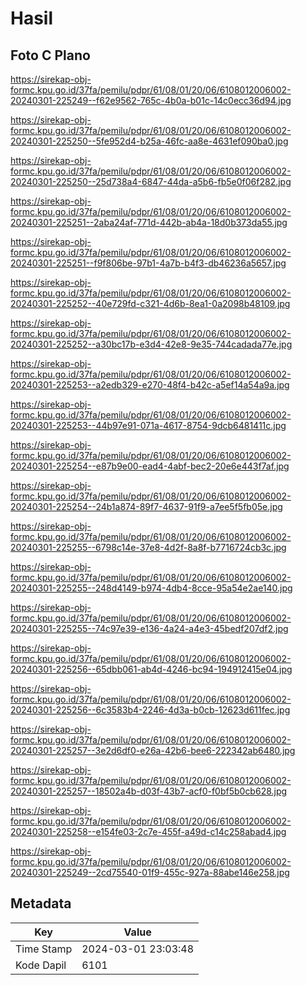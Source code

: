 # Hasil

## Foto C Plano

https://sirekap-obj-formc.kpu.go.id/37fa/pemilu/pdpr/61/08/01/20/06/6108012006002-20240301-225249--f62e9562-765c-4b0a-b01c-14c0ecc36d94.jpg

https://sirekap-obj-formc.kpu.go.id/37fa/pemilu/pdpr/61/08/01/20/06/6108012006002-20240301-225250--5fe952d4-b25a-46fc-aa8e-4631ef090ba0.jpg

https://sirekap-obj-formc.kpu.go.id/37fa/pemilu/pdpr/61/08/01/20/06/6108012006002-20240301-225250--25d738a4-6847-44da-a5b6-fb5e0f06f282.jpg

https://sirekap-obj-formc.kpu.go.id/37fa/pemilu/pdpr/61/08/01/20/06/6108012006002-20240301-225251--2aba24af-771d-442b-ab4a-18d0b373da55.jpg

https://sirekap-obj-formc.kpu.go.id/37fa/pemilu/pdpr/61/08/01/20/06/6108012006002-20240301-225251--f9f806be-97b1-4a7b-b4f3-db46236a5657.jpg

https://sirekap-obj-formc.kpu.go.id/37fa/pemilu/pdpr/61/08/01/20/06/6108012006002-20240301-225252--40e729fd-c321-4d6b-8ea1-0a2098b48109.jpg

https://sirekap-obj-formc.kpu.go.id/37fa/pemilu/pdpr/61/08/01/20/06/6108012006002-20240301-225252--a30bc17b-e3d4-42e8-9e35-744cadada77e.jpg

https://sirekap-obj-formc.kpu.go.id/37fa/pemilu/pdpr/61/08/01/20/06/6108012006002-20240301-225253--a2edb329-e270-48f4-b42c-a5ef14a54a9a.jpg

https://sirekap-obj-formc.kpu.go.id/37fa/pemilu/pdpr/61/08/01/20/06/6108012006002-20240301-225253--44b97e91-071a-4617-8754-9dcb6481411c.jpg

https://sirekap-obj-formc.kpu.go.id/37fa/pemilu/pdpr/61/08/01/20/06/6108012006002-20240301-225254--e87b9e00-ead4-4abf-bec2-20e6e443f7af.jpg

https://sirekap-obj-formc.kpu.go.id/37fa/pemilu/pdpr/61/08/01/20/06/6108012006002-20240301-225254--24b1a874-89f7-4637-91f9-a7ee5f5fb05e.jpg

https://sirekap-obj-formc.kpu.go.id/37fa/pemilu/pdpr/61/08/01/20/06/6108012006002-20240301-225255--6798c14e-37e8-4d2f-8a8f-b7716724cb3c.jpg

https://sirekap-obj-formc.kpu.go.id/37fa/pemilu/pdpr/61/08/01/20/06/6108012006002-20240301-225255--248d4149-b974-4db4-8cce-95a54e2ae140.jpg

https://sirekap-obj-formc.kpu.go.id/37fa/pemilu/pdpr/61/08/01/20/06/6108012006002-20240301-225255--74c97e39-e136-4a24-a4e3-45bedf207df2.jpg

https://sirekap-obj-formc.kpu.go.id/37fa/pemilu/pdpr/61/08/01/20/06/6108012006002-20240301-225256--65dbb061-ab4d-4246-bc94-194912415e04.jpg

https://sirekap-obj-formc.kpu.go.id/37fa/pemilu/pdpr/61/08/01/20/06/6108012006002-20240301-225256--6c3583b4-2246-4d3a-b0cb-12623d611fec.jpg

https://sirekap-obj-formc.kpu.go.id/37fa/pemilu/pdpr/61/08/01/20/06/6108012006002-20240301-225257--3e2d6df0-e26a-42b6-bee6-222342ab6480.jpg

https://sirekap-obj-formc.kpu.go.id/37fa/pemilu/pdpr/61/08/01/20/06/6108012006002-20240301-225257--18502a4b-d03f-43b7-acf0-f0bf5b0cb628.jpg

https://sirekap-obj-formc.kpu.go.id/37fa/pemilu/pdpr/61/08/01/20/06/6108012006002-20240301-225258--e154fe03-2c7e-455f-a49d-c14c258abad4.jpg

https://sirekap-obj-formc.kpu.go.id/37fa/pemilu/pdpr/61/08/01/20/06/6108012006002-20240301-225249--2cd75540-01f9-455c-927a-88abe146e258.jpg


## Metadata

| Key        | Value               |
| ---------- | ------------------- |
| Time Stamp | 2024-03-01 23:03:48 |
| Kode Dapil | 6101                |



